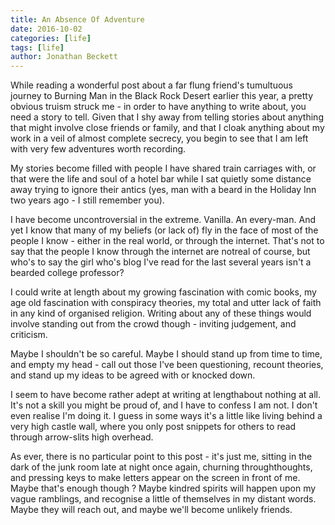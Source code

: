 ```yaml
---
title: An Absence Of Adventure
date: 2016-10-02
categories: [life]
tags: [life]
author: Jonathan Beckett
---
```


While reading a wonderful post about a far flung friend's tumultuous journey to Burning Man in the Black Rock Desert earlier this year, a pretty obvious truism struck me - in order to have anything to write about, you need a story to tell. Given that I shy away from telling stories about anything that might involve close friends or family, and that I cloak anything about my work in a veil of almost complete secrecy, you begin to see that I am left with very few adventures worth recording.

My stories become filled with people I have shared train carriages with, or that were the life and soul of a hotel bar while I sat quietly some distance away trying to ignore their antics (yes, man with a beard in the Holiday Inn two years ago - I still remember you).

I have become uncontroversial in the extreme. Vanilla. An every-man. And yet I know that many of my beliefs (or lack of) fly in the face of most of the people I know - either in the real world, or through the internet. That's not to say that the people I know through the internet are notreal of course, but who's to say the girl who's blog I've read for the last several years isn't a bearded college professor?

I could write at length about my growing fascination with comic books, my age old fascination with conspiracy theories, my total and utter lack of faith in any kind of organised religion. Writing about any of these things would involve standing out from the crowd though - inviting judgement, and criticism.

Maybe I shouldn't be so careful. Maybe I should stand up from time to time, and empty my head - call out those I've been questioning, recount theories, and stand up my ideas to be agreed with or knocked down.

I seem to have become rather adept at writing at lengthabout nothing at all. It's not a skill you might be proud of, and I have to confess I am not. I don't even realise I'm doing it. I guess in some ways it's a little like living behind a very high castle wall, where you only post snippets for others to read through arrow-slits high overhead.

As ever, there is no particular point to this post - it's just me, sitting in the dark of the junk room late at night once again, churning throughthoughts, and pressing keys to make letters appear on the screen in front of me. Maybe that's enough though ? Maybe kindred spirits will happen upon my vague ramblings, and recognise a little of themselves in my distant words. Maybe they will reach out, and maybe we'll become unlikely friends.
